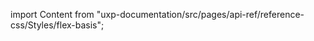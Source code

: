 
import Content from "uxp-documentation/src/pages/api-ref/reference-css/Styles/flex-basis";

<Content query="product=xd"/>
